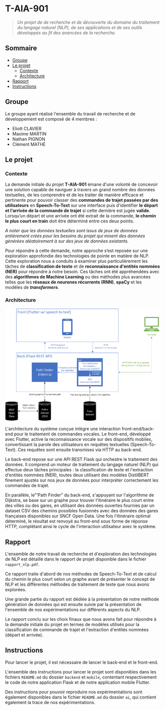 # T-AIA-901

> _Un projet de de recherche et de découverte du domaine du traitement du langage naturel (NLP), de ses applications et de 
ses outils développés au fil des avancées de la recherche._

## Sommaire
- [Groupe](#groupe)
- [Le projet](#le-projet)
  - [Contexte](#contexte)
  - [Architecture](#architecture)
- [Rapport](#rapport)
- [Instructions](#instructions)

## Groupe

Le groupe ayant réalisé l'ensemble du travail de recherche et de développement est composé de 4 membres :
- Eliott CLAVIER
- Maxime MARTIN
- Nathan PIGNON
- Clément MATHÉ

## Le projet

### Contexte

La demande initiale du projet __T-AIA-901__ émane d'une volonté de concevoir une solution capable de naviguer à travers un 
grand nombre des données textuelles, de les comprendre et de les traiter de manière efficace et pertinente pour pouvoir 
classer des __commandes de trajet passées par des utilisateurs__ en __Speech-To-Text__ sur une interface puis d’identifier 
__le départ et l’arrivée de la commande de trajet__ si cette dernière est jugée __valide__. Lorsqu’un départ et une arrivée ont 
été extrait de la commande, __le chemin le plus court en train__ doit être déterminé entre ces deux points.

_A noter que les données textuelles sont issus de jeux de données entièrement créés pour les besoins du projet qui mixent
des données générées aléatoirement à sur des jeux de données existants._

Pour répondre à cette demande, notre approche s’est reposée sur une exploration approfondie des technologies de pointe 
en matière de NLP. Cette exploration nous a conduits à examiner plus particulièrement les tâches de __classification de texte__ et de 
__reconnaissance d'entités nommées (NER)__ pour répondre à notre besoin. Ces tâches ont été appréhendées avec des 
__algorithmes de Machine Learning__ ou des méthodes plus avancées telles que les __réseaux de neurones récurrents (RNN)__, 
__spaCy__ et les modèles de _**transformers**_.

### Architecture

![Image](./architecture_globale.png)

L'architecture du système conçue intègre une interaction front-end/back-end pour le traitement de commandes vocales. Le front-end, développé avec Flutter, active la reconnaissance vocale sur des dispositifs mobiles, convertissant la parole des utilisateurs en requêtes textuelles (Speech-To-Text). Ces requêtes sont ensuite transmises via HTTP au back-end.

Le back-end repose sur une API REST Flask qui orchestre le traitement des données. Il comprend un moteur de traitement du langage naturel (NLP) qui effectue deux tâches principales : la classification de texte et l'extraction d'entités nommées (NER), toutes deux utilisant des modèles DistilBERT finement ajustés sur nos jeux de données pour interpréter correctement les commandes de trajet.

En parallèle, le”'Path Finder” du back-end, s'appuyant sur l'algorithme de Dijkstra, se base sur un graphe pour trouver l'itinéraire le plus court entre des villes ou des gares, en utilisant des données ouvertes fournies par un dataset CSV des chemins possibles fusionnés avec des données des gares françaises disponibles sur SNCF Open Data. Une fois l'itinéraire optimal déterminé, le résultat est renvoyé au front-end sous forme de réponse HTTP, complétant ainsi le cycle de l'interaction utilisateur avec le système.


## Rapport

L'ensemble de notre travail de recherche et d'exploration des technologies de NLP est détaillé dans le rapport de projet
disponible dans le fichier `rapport_nlp.pdf`. 

Ce rapport traite d'abord de nos méthodes de Speech-To-Text et de calcul du chemin le plus court selon un graphe avant 
de présenter le concept de NLP et les différentes méthodes de traitement de texte que nous avons explorées. 

Une grande partie du rapport est dédiée à la présentation de notre méthode génération de données qui est ensuite suivie par la présentation
de l'ensemble de nos expérimentations sur différents aspects du NLP. 

Le rapport conclu sur les choix finaux que nous avons
fait pour répondre à la demande initiale du projet en termes de modèles utilisés pour la classification de commande de trajet et
l'extraction d'entités nommées (départ et arrivée).

## Instructions

Pour lancer le projet, il est nécessaire de lancer le back-end et le front-end.

L'ensemble des instructions pour lancer le projet sont disponibles dans les fichiers `README.md` du dossier `backend` et `mobile`, contentant respectivement le code de notre application Flask et de notre application mobile Flutter.

Des instructions pour pouvoir reproduire nos expérimentations sont également disponibles dans le fichier `README.md` du dossier `ai`,
qui contient également la trace de nos expérimentations.